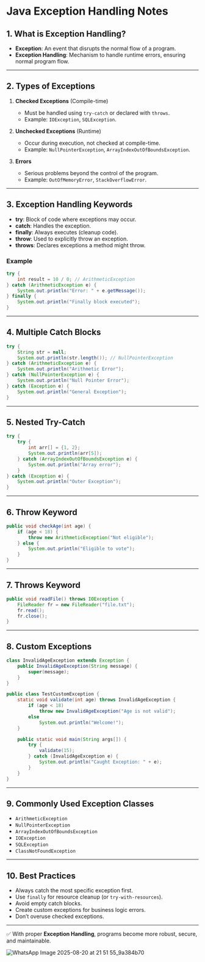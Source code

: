 # Java Exception Handling Notes

## 1. What is Exception Handling?

* **Exception**: An event that disrupts the normal flow of a program.
* **Exception Handling**: Mechanism to handle runtime errors, ensuring normal program flow.

---

## 2. Types of Exceptions

1. **Checked Exceptions** (Compile-time)

   * Must be handled using `try-catch` or declared with `throws`.
   * Example: `IOException`, `SQLException`.

2. **Unchecked Exceptions** (Runtime)

   * Occur during execution, not checked at compile-time.
   * Example: `NullPointerException`, `ArrayIndexOutOfBoundsException`.

3. **Errors**

   * Serious problems beyond the control of the program.
   * Example: `OutOfMemoryError`, `StackOverflowError`.

---

## 3. Exception Handling Keywords

* **try**: Block of code where exceptions may occur.
* **catch**: Handles the exception.
* **finally**: Always executes (cleanup code).
* **throw**: Used to explicitly throw an exception.
* **throws**: Declares exceptions a method might throw.

### Example

```java
try {
    int result = 10 / 0; // ArithmeticException
} catch (ArithmeticException e) {
    System.out.println("Error: " + e.getMessage());
} finally {
    System.out.println("Finally block executed");
}
```

---

## 4. Multiple Catch Blocks

```java
try {
    String str = null;
    System.out.println(str.length()); // NullPointerException
} catch (ArithmeticException e) {
    System.out.println("Arithmetic Error");
} catch (NullPointerException e) {
    System.out.println("Null Pointer Error");
} catch (Exception e) {
    System.out.println("General Exception");
}
```

---

## 5. Nested Try-Catch

```java
try {
    try {
        int arr[] = {1, 2};
        System.out.println(arr[5]);
    } catch (ArrayIndexOutOfBoundsException e) {
        System.out.println("Array error");
    }
} catch (Exception e) {
    System.out.println("Outer Exception");
}
```

---

## 6. Throw Keyword

```java
public void checkAge(int age) {
    if (age < 18) {
        throw new ArithmeticException("Not eligible");
    } else {
        System.out.println("Eligible to vote");
    }
}
```

---

## 7. Throws Keyword

```java
public void readFile() throws IOException {
    FileReader fr = new FileReader("file.txt");
    fr.read();
    fr.close();
}
```

---

## 8. Custom Exceptions

```java
class InvalidAgeException extends Exception {
    public InvalidAgeException(String message) {
        super(message);
    }
}

public class TestCustomException {
    static void validate(int age) throws InvalidAgeException {
        if (age < 18)
            throw new InvalidAgeException("Age is not valid");
        else
            System.out.println("Welcome!");
    }

    public static void main(String args[]) {
        try {
            validate(15);
        } catch (InvalidAgeException e) {
            System.out.println("Caught Exception: " + e);
        }
    }
}
```

---

## 9. Commonly Used Exception Classes

* `ArithmeticException`
* `NullPointerException`
* `ArrayIndexOutOfBoundsException`
* `IOException`
* `SQLException`
* `ClassNotFoundException`

---

## 10. Best Practices

* Always catch the most specific exception first.
* Use `finally` for resource cleanup (or `try-with-resources`).
* Avoid empty catch blocks.
* Create custom exceptions for business logic errors.
* Don’t overuse checked exceptions.

---

✅ With proper **Exception Handling**, programs become more robust, secure, and maintainable.

![WhatsApp Image 2025-08-20 at 21 51 55_9a384b70](https://github.com/user-attachments/assets/af84f14e-154e-444c-af42-ab460d7b9854)

